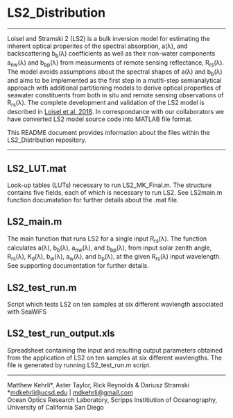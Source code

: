 # LS2_Distribution
---
Loisel and Stramski 2 (LS2) is a bulk inversion model for estimating the inherent optical properites of the spectral absorption, a(λ), and backscattering b<sub>b</sub>(λ) coefficients as well as their non-water components a<sub>nw</sub>(λ) and b<sub>bp</sub>(λ) from measurments of remote sensing reflectance, R<sub>rs</sub>(λ). The model  avoids assumptions about the spectral shapes of a(λ) and b<sub>b</sub>(λ) and aims to be implemented as the first step in a mutlti-step semianalytical approach with additional partitioning models to derive optical properties of seawater constituents from both in situ and remote sensing observations of R<sub>rs</sub>(λ). The complete development and validation of the LS2 model is described in [Loisel et al. 2018](https://agupubs.onlinelibrary.wiley.com/doi/full/10.1002/2017JC013632). In correspondance with our collaborators we have converted LS2 model source code into MATLAB file format.

This README document provides information about the files within the LS2_Distribution repository.

---

## LS2_LUT.mat
Look-up tables (LUTs) necessary to run LS2_MK_Final.m. The structure contains five fields, each of which is necessary to run LS2. See LS2main.m function documatation for further details about the .mat file.

## LS2_main.m
The main function that runs LS2 for a single input R<sub>rs</sub>(λ). The function calculates a(λ), b<sub>b</sub>(λ), a<sub>nw</sub>(λ), and b<sub>bp</sub>(λ), from input solar zenith angle, R<sub>rs</sub>(λ),  K<sub>d</sub>(λ),  b<sub>w</sub>(λ), a<sub>w</sub>(λ), and b<sub>p</sub>(λ), at the given R<sub>rs</sub>(λ) input wavelength. See supporting documentation for further details.

## LS2_test_run.m
Script which tests LS2 on ten samples at six different wavlength associated with SeaWiFS 

## LS2_test_run_output.xls
Spreadsheet containing the input and resulting output parameters obtained from the application of LS2 on ten samples at six different wavlengths. The file is generated by running LS2_test_run.m script.

---
Matthew Kehrli*, Aster Taylor, Rick Reynolds & Dariusz Stramski\
*mdkehrli@ucsd.edu | mdkehrli@gmail.com\
Ocean Optics Research Laboratory, Scripps Institiution of Oceanography, University of California San Diego
